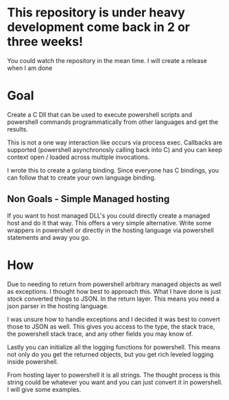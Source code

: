 # This repository is under heavy development come back in 2 or three weeks!
You could watch the repository in the mean time. I will create a release when I am done

# Goal
Create a C Dll that can be used to execute powershell scripts and powershell commands programmatically from other languages and get the results. 

This is not a one way interaction like occurs via process exec. Callbacks are supported (powershell asynchronosly calling back into C) and you can keep context open / loaded across multiple invocations.

I wrote this to create a golang binding. Since everyone has C bindings, you can follow that to create your own language binding.

## Non Goals - Simple Managed hosting
If you want to host managed DLL's you could directly create a managed host and do it that way. This offers a very simple alternative. Write some wrappers in powershell or directly in the hosting language via powershell statements and away you go.

# How
Due to needing to return from powershell arbitrary managed objects as well as exceptions. I thought how best to approach this. What I have done is just stock converted things to JSON. In the return layer. This means you need a json parser in the hosting language.

I was unsure how to handle exceptions and I decided it was best to convert those to JSON as well. This gives you access to the type, the stack trace, the powershell stack trace, and any other fields you may know of.

Lastly you can initialize all the logging functions for powershell. This means not only do you get the returned objects, but you get rich leveled logging inside powershell.

From hosting layer to powershell it is all strings. The thought process is this string could be whatever you want and you can just convert it in powershell. I will give some examples.

